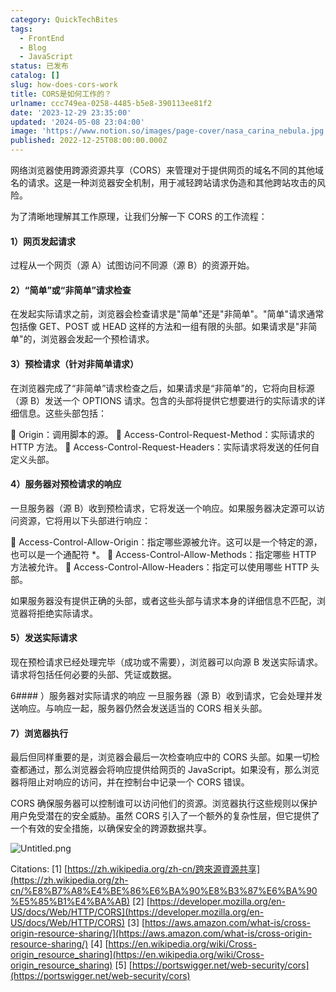 ```yaml
---
category: QuickTechBites
tags:
  - FrontEnd
  - Blog
  - JavaScript
status: 已发布
catalog: []
slug: how-does-cors-work
title: CORS是如何工作的？
urlname: ccc749ea-0258-4485-b5e8-390113ee81f2
date: '2023-12-29 23:35:00'
updated: '2024-05-08 23:04:00'
image: 'https://www.notion.so/images/page-cover/nasa_carina_nebula.jpg'
published: 2022-12-25T08:00:00.000Z
---
```


网络浏览器使用跨源资源共享（CORS）来管理对于提供网页的域名不同的其他域名的请求。这是一种浏览器安全机制，用于减轻跨站请求伪造和其他跨站攻击的风险。


为了清晰地理解其工作原理，让我们分解一下 CORS 的工作流程：


#### 1）网页发起请求
过程从一个网页（源 A）试图访问不同源（源 B）的资源开始。


#### 2）“简单”或“非简单”请求检查
在发起实际请求之前，浏览器会检查请求是"简单"还是"非简单"。"简单"请求通常包括像 GET、POST 或 HEAD 这样的方法和一组有限的头部。如果请求是"非简单"的，浏览器会发起一个预检请求。


#### 3）预检请求（针对非简单请求）
在浏览器完成了“非简单”请求检查之后，如果请求是“非简单”的，它将向目标源（源 B）发送一个 OPTIONS 请求。包含的头部将提供它想要进行的实际请求的详细信息。这些头部包括：


🔸 Origin：调用脚本的源。
🔸 Access-Control-Request-Method：实际请求的 HTTP 方法。
🔸 Access-Control-Request-Headers：实际请求将发送的任何自定义头部。


#### 4）服务器对预检请求的响应
一旦服务器（源 B）收到预检请求，它将发送一个响应。如果服务器决定源可以访问资源，它将用以下头部进行响应：


🔹 Access-Control-Allow-Origin：指定哪些源被允许。这可以是一个特定的源，也可以是一个通配符 *。
🔹 Access-Control-Allow-Methods：指定哪些 HTTP 方法被允许。
🔹 Access-Control-Allow-Headers：指定可以使用哪些 HTTP 头部。


如果服务器没有提供正确的头部，或者这些头部与请求本身的详细信息不匹配，浏览器将拒绝实际请求。


#### 5）发送实际请求
现在预检请求已经处理完毕（成功或不需要），浏览器可以向源 B 发送实际请求。请求将包括任何必要的头部、凭证或数据。


6#### ）服务器对实际请求的响应
一旦服务器（源 B）收到请求，它会处理并发送响应。与响应一起，服务器仍然会发送适当的 CORS 相关头部。


#### 7）浏览器执行
最后但同样重要的是，浏览器会最后一次检查响应中的 CORS 头部。如果一切检查都通过，那么浏览器会将响应提供给网页的 JavaScript。如果没有，那么浏览器将阻止对响应的访问，并在控制台中记录一个 CORS 错误。


CORS 确保服务器可以控制谁可以访问他们的资源。浏览器执行这些规则以保护用户免受潜在的安全威胁。虽然 CORS 引入了一个额外的复杂性层，但它提供了一个有效的安全措施，以确保安全的跨源数据共享。


![Untitled.png](https://prod-files-secure.s3.us-west-2.amazonaws.com/5d24fe63-e567-4804-86f9-9fdc62e13082/b3deb140-f22b-4520-bcee-759301567801/Untitled.png?X-Amz-Algorithm=AWS4-HMAC-SHA256&X-Amz-Content-Sha256=UNSIGNED-PAYLOAD&X-Amz-Credential=ASIAZI2LB4666UBY2S4Z%2F20250209%2Fus-west-2%2Fs3%2Faws4_request&X-Amz-Date=20250209T053458Z&X-Amz-Expires=3600&X-Amz-Security-Token=IQoJb3JpZ2luX2VjEIT%2F%2F%2F%2F%2F%2F%2F%2F%2F%2FwEaCXVzLXdlc3QtMiJIMEYCIQDqiduS%2Bg81rCQ6fLEYTd1tZ0R%2FLPx26Z2JzkQ6wHeGDAIhAM7JZk0LFo5gBmg82qPFVlznFbFzohBHHK1sVDoS5CscKogECJz%2F%2F%2F%2F%2F%2F%2F%2F%2F%2FwEQABoMNjM3NDIzMTgzODA1IgzlwFXrZoQxvtUyer8q3AN4AmI%2BTyigzYFvw5%2FXlLDBl5qFMz0TG2w4ft0AqIsWSDqWXIuCX0yEF3nHgeU9vG88hxAyNFln0Da0KchP%2FASAjZ5mipIwbHFU%2F1L1SJLUtyLOkLsbPZpSkhRulhU%2F%2B8902131wP7TqOc90nqZ09DLO7AlB%2FhV8vLnCmnLjdpbdip1D1EVw%2BpbGVJIs2NKoFb4rvxM41WP5bt1MBPpsW1xapP2QbuPi4WVi%2FE4NFrNZjq7er2TVkeUTZnniLCY3%2B49%2Bb7jQjOr2sfotFtUiMOVjxGbKipIk7GnLzFTbrnlQOZh%2FEuixhpHa7SCgarv1RndQzEc41EBdhwW8hHXLTpVU6%2FKvFRGSvACLfuoYhLkWhPqtXl6JpyTn2mHHpvKPabfUI1UixkAc6Y5GuR4iOO9WsP78qB7ZXlFtiO6Y0cjE4eYeVoyN9NTYkndaSp%2BF3jJ79sPN%2B%2FxniU6L4XtsVbIQ5iRDimAI0%2F0Ow7aJ9mDPcJxxdOODH%2Br8JUghRJoQN1kJCypEXtSBDP0AbsP%2FU5JALrTWcoIMcJRshvALaRVRw2U7NxeW96y8ZTbDveOZvRFV7I%2FOa5BMlkD0s0jQDHabUpNYHtbhxWt9CQjGdpLC9T2xMRM0ewV0DD%2BhDDHvaC9BjqkATkKEHK3WiRM85Jq4LB15jMqZy8L5hdpQldlsdWx9Q6z5%2BuMs9z%2FoowVE3igAb0R4Z8PV0lkiXGnWy8x6VXsSKJ5wzYwZ908gnQx2U2xj8psrSLkjgZtjUNX3G%2Bjtbs25DgqvvRdhvkbbypzVEHTZqRcqG4gbMQaKVxZCokswn1s0WbNQjRhedWzTTz0udGZieraBTidtuKKQoR5rfZAcm8eijGe&X-Amz-Signature=b45a3d457a115ea0f500ee049052f4f9ed8e7121a440f7afc32a00e1674acd74&X-Amz-SignedHeaders=host&x-id=GetObject)


Citations:
[1] [https://zh.wikipedia.org/zh-cn/跨來源資源共享](https://zh.wikipedia.org/zh-cn/%E8%B7%A8%E4%BE%86%E6%BA%90%E8%B3%87%E6%BA%90%E5%85%B1%E4%BA%AB)
[2] [https://developer.mozilla.org/en-US/docs/Web/HTTP/CORS](https://developer.mozilla.org/en-US/docs/Web/HTTP/CORS)
[3] [https://aws.amazon.com/what-is/cross-origin-resource-sharing/](https://aws.amazon.com/what-is/cross-origin-resource-sharing/)
[4] [https://en.wikipedia.org/wiki/Cross-origin_resource_sharing](https://en.wikipedia.org/wiki/Cross-origin_resource_sharing)
[5] [https://portswigger.net/web-security/cors](https://portswigger.net/web-security/cors)

